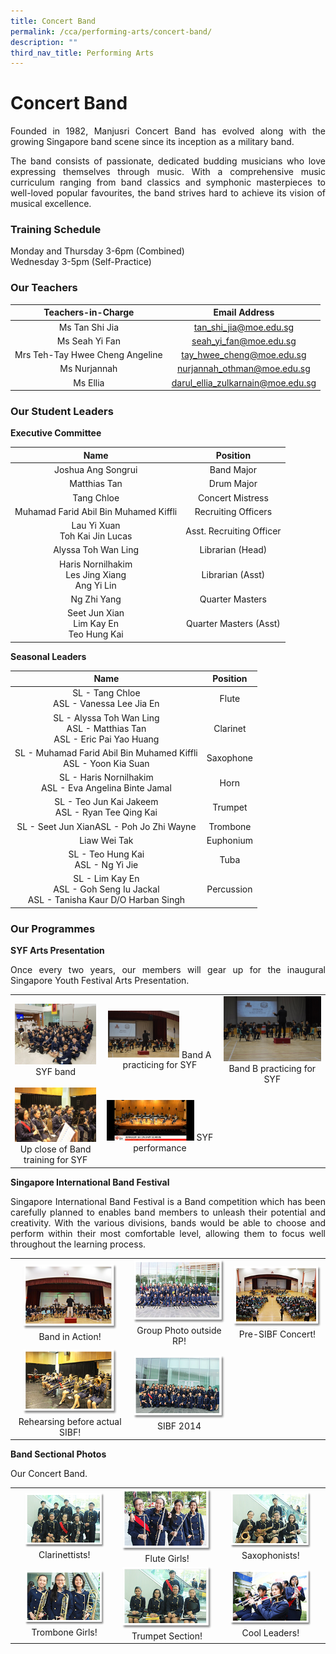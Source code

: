 ```yaml
---
title: Concert Band
permalink: /cca/performing-arts/concert-band/
description: ""
third_nav_title: Performing Arts
---
```

# Concert Band

<p style="text-align: justify;">Founded in 1982, Manjusri Concert Band has evolved along with the growing Singapore band scene since its inception as a military band.</p>

<p style="text-align: justify;">The band consists of passionate, dedicated budding musicians who love expressing themselves through music. With a comprehensive music curriculum ranging from band classics and symphonic masterpieces to well-loved popular favourites, the band strives hard to achieve its vision of musical excellence.</p>

### Training Schedule

Monday and Thursday 3-6pm (Combined)    
Wednesday 3-5pm (Self-Practice)

### Our Teachers

| Teachers-in-Charge              | Email Address        |
|:------------:|:----------------------------------:|
|          Ms Tan Shi Jia         |       tan_shi_jia@moe.edu.sg       |
|          Ms Seah Yi Fan         |       seah_yi_fan@moe.edu.sg       |
| Mrs Teh-Tay Hwee Cheng Angeline | tay_hwee_cheng@moe.edu.sg          |
|           Ms Nurjannah          |    nurjannah_othman@moe.edu.sg     |
|            Ms Ellia             | darul_ellia_zulkarnain@moe.edu.sg  |

### Our Student Leaders

**Executive Committee**


| Name                                                 | Position                 |
|:------------:|:----------------------------------:|
|                  Joshua Ang Songrui                  |        Band Major        |
|                     Matthias Tan                     |        Drum Major        |
|                      Tang Chloe                      |     Concert Mistress     |
|         Muhamad Farid Abil Bin Muhamed Kiffli        |    Recruiting Officers   |
|           Lau Yi Xuan<br> Toh Kai Jin Lucas          | Asst. Recruiting Officer |
|                  Alyssa Toh Wan Ling                 | Librarian (Head)         |
| Haris Nornilhakim<br> Les Jing Xiang<br> Ang Yi Lin  | Librarian (Asst)         |
| Ng Zhi Yang                                          |      Quarter Masters     |
|      Seet Jun Xian<br>Lim Kay En<br> Teo Hung Kai    |   Quarter Masters (Asst) |


**Seasonal Leaders**

| Name                | Position    |
|:------------:|:----------------------------------:|
|                      SL - Tang Chloe<br> ASL - Vanessa Lee Jia En                     |    Flute    |
| SL - Alyssa Toh Wan Ling<br>ASL - Matthias Tan <br> ASL - Eric Pai Yao Huang          |   Clarinet  |
| SL - Muhamad Farid Abil Bin Muhamed Kiffli<br> ASL - Yoon Kia Suan                    |  Saxophone  |
| SL - Haris Nornilhakim <br> ASL - Eva Angelina Binte Jamal                            |     Horn    |
|                   SL - Teo Jun Kai Jakeem<br> ASL - Ryan Tee Qing Kai                 |   Trumpet   |
| SL - Seet Jun XianASL - Poh Jo Zhi Wayne                                              |   Trombone  |
| Liaw Wei Tak                                                                          | Euphonium   |
| SL - Teo Hung Kai<br> ASL - Ng Yi Jie                                                 | Tuba        |
| SL - Lim Kay En<br> ASL - Goh Seng Iu Jackal<br> ASL - Tanisha Kaur D/O Harban Singh  | Percussion  |

### Our Programmes

**SYF Arts Presentation**

<p style="text-align: justify;">Once every two years, our members will gear up for the inaugural Singapore Youth Festival Arts Presentation.</p>

|   |   |   |
|:---:|:---:|:---:|
|   ![](/images/Cca/Concert%20Band/2019%20SYF%20Band.jpg) SYF band  | <img src="/images/Cca/Concert%20Band/Band%20A%20practicing%20for%202021%20SYF.jpg" style="width:65%"> Band A practicing for SYF    |   ![](/images/Cca/Concert%20Band/Band%20B%20practicing%20for%202021%20SYF.jpg) Band B practicing for SYF   |
|  ![](/images/Cca/Concert%20Band/Upclose%20of%20Band%20training%20for%20SYF.jpg) Up close of Band training for SYF	 | <img src="/images/Cca/Concert%20Band/SYF%202021%20performance.jpeg" style="width:80%">  SYF performance  |   |

**Singapore International Band Festival**

<p style="text-align: justify;">Singapore International Band Festival is a Band competition which has been carefully planned to enables band members to unleash their potential and creativity. With the various divisions, bands would be able to choose and perform within their most comfortable level, allowing them to focus well throughout the learning process.</p>

|   |   |   |
|:---:|:---:|:---:|
|   <img src="/images/Cca/Concert%20Band/band01.png" style="width:85%">  Band in Action! |    ![](/images/Cca/Concert%20Band/band02.png)  Group Photo outside RP!|   ![](/images/Cca/Concert%20Band/band03.png) Pre-SIBF Concert!  |
|   <img src="/images/Cca/Concert%20Band/band04.png" style="width:85%">  Rehearsing before actual SIBF! |  ![](/images/Cca/Concert%20Band/band05.png) SIBF 2014 |   |


**Band Sectional Photos**

Our Concert Band.

|   |   |   |
|:---:|:---:|:---:|
|  <img src="/images/Cca/Concert%20Band/band06.png" style="width:80%">  Clarinettists! |    ![](/images/Cca/Concert%20Band/band07.png)  Flute Girls! |   <img src="/images/Cca/Concert%20Band/band08.png" style="width:80%">  Saxophonists!  |
|   <img src="/images/Cca/Concert%20Band/band09.png" style="width:80%">  Trombone Girls!  |  ![](/images/Cca/Concert%20Band/band10.png) Trumpet Section!  |   <img src="/images/Cca/Concert%20Band/band11.png" style="width:80%"> Cool Leaders!  |